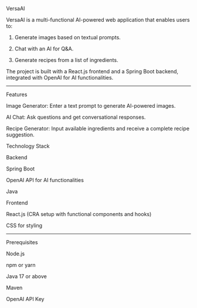 
VersaAI

VersaAI is a multi-functional AI-powered web application that enables users to:

1. Generate images based on textual prompts.


2. Chat with an AI for Q&A.


3. Generate recipes from a list of ingredients.



The project is built with a React.js frontend and a Spring Boot backend, integrated with OpenAI for AI functionalities.


---

Features

Image Generator: Enter a text prompt to generate AI-powered images.

AI Chat: Ask questions and get conversational responses.

Recipe Generator: Input available ingredients and receive a complete recipe suggestion.


Technology Stack

Backend

Spring Boot

OpenAI API for AI functionalities

Java


Frontend

React.js (CRA setup with functional components and hooks)

CSS for styling



---

Prerequisites

Node.js

npm or yarn

Java 17 or above

Maven

OpenAI API Key
